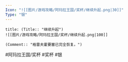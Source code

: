 ```yaml
---
Icon: "![[图片/游戏攻略/阿玛拉王国/奖杯/继续升起.png|30]]"
Type: "银"
---
```

```ad-common-silver-trophy
title: (Title:: "继续升起")
![[图片/游戏攻略/阿玛拉王国/奖杯/继续升起.png|100]]

(Comment:: "格雷夫霍要塞已完全恢复。")
```

#阿玛拉王国/奖杯 #奖杯 #银
